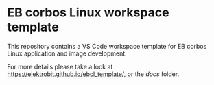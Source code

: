 # EB corbos Linux workspace template

This repository contains a VS Code workspace template for EB corbos Linux application and image development.

For more details please take a look at https://elektrobit.github.io/ebcl_template/, or the _docs_ folder.
